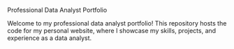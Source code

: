 Professional Data Analyst Portfolio

Welcome to my professional data analyst portfolio! This repository hosts the code for my personal website, where I showcase my skills, projects, and experience as a data analyst.

